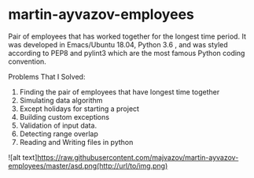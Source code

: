 # martin-ayvazov-employees
Pair of employees that has worked together for the longest time period. It was developed in Emacs/Ubuntu 18.04, Python 3.6 , and was styled according to PEP8 and pylint3 which are the most famous Python coding convention.

Problems That I Solved:
1. Finding the pair of employees that have longest time together
2. Simulating data algorithm
3. Except holidays for starting a project
4. Building custom exceptions
5. Validation of input data.
6. Detecting range overlap
7. Reading and Writing files in python

![alt text]https://raw.githubusercontent.com/majvazov/martin-ayvazov-employees/master/asd.png(http://url/to/img.png)
